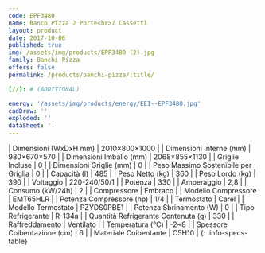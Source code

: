 ```yaml
---
code: EPF3480
name: Banco Pizza 2 Porte<br>7 Cassetti
layout: product
date: 2017-10-06
published: true
img: /assets/img/products/EPF3480 (2).jpg
family: Banchi Pizza
offers: false
permalink: /products/banchi-pizza/:title/

[//]: # (ADDITIONAL)

energy: '/assets/img/products/energy/EEI--EPF3480.jpg'
cadDraw: ''
exploded: ''
dataSheet: ''
---
```



| Dimensioni (WxDxH mm) | 2010×800×1000 |
| Dimensioni Interne (mm) | 980×670×570 |
| Dimensioni Imballo (mm) | 2068×855×1130 |
| Griglie Incluse | 0 |
| Dimensioni Griglie (mm) | 0 |
| Peso Massimo Sostenibile per Griglia | 0 |
| Capacità (l) | 485 |
| Peso Netto (kg) | 360 |
| Peso Lordo (kg) | 390 |
| Voltaggio | 220-240/50/1 |
| Potenza | 330 |
| Amperaggio | 2,8 |
| Consumo (kW/24h) | 2 |
| Compressore | Embraco |
| Modello Compressore | EMT65HLR |
| Potenza Compressore (hp) | 1/4 |
| Termostato | Carel |
| Modello Termostato | PZYDS0PBE1 |
| Potenza Sbrinamento (W) | 0 |
| Tipo Refrigerante | R-134a |
| Quantità Refrigerante Contenuta (g) | 330 |
| Raffreddamento | Ventilato |
| Temperatura (°C) | -2~8 |
| Spessore Coibentazione (cm) | 6 |
| Materiale Coibentante | C5H10 |
{: .info-specs-table}
